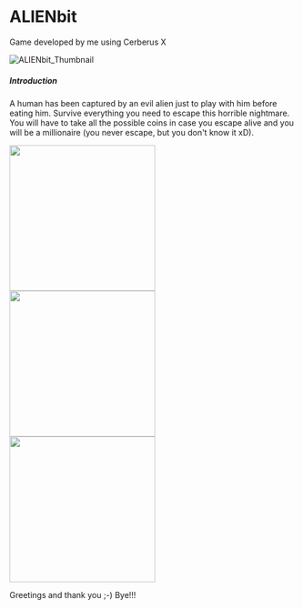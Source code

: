 # ALIENbit
Game developed by me using Cerberus X

![ALIENbit_Thumbnail](https://user-images.githubusercontent.com/99989085/154798382-1eebab88-2fb9-4f2c-8758-99cfd98dffd4.png)

##### Introduction
A human has been captured by an evil alien just to play with him before eating him. Survive everything you need to escape this horrible nightmare.
You will have to take all the possible coins in case you escape alive and you will be a millionaire (you never escape, but you don't know it xD).

<img src="https://user-images.githubusercontent.com/99989085/154798886-535c5990-45c4-4864-acac-2d994c2c4ea6.png" width="256" height="256" />     <img src="https://user-images.githubusercontent.com/99989085/154798887-05d5999f-f815-49bf-b597-b8c38322422b.png" width="256" height="256" />     <img src="https://user-images.githubusercontent.com/99989085/154798888-25063ee5-1bc3-4149-aadb-978ff85f78f0.png" width="256" height="256" />

Greetings and thank you ;-)
Bye!!!
